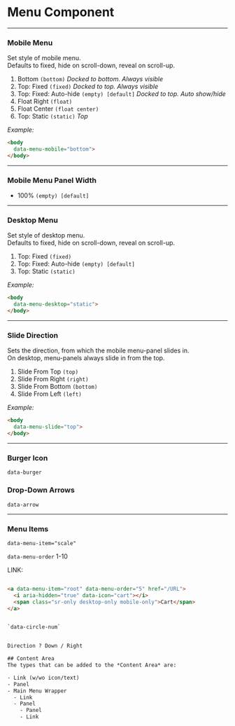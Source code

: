 # Menu Component

---
### Mobile Menu
Set style of mobile menu.  
Defaults to fixed, hide on scroll-down, reveal on scroll-up.

1. Bottom `(bottom)` *Docked to bottom. Always visible*
2. Top: Fixed `(fixed)` *Docked to top. Always visible*
3. Top: Fixed: Auto-hide `(empty) [default]` *Docked to top. Auto show/hide*
4. Float Right `(float)`
5. Float Center `(float center)`
6. Top: Static `(static)` *Top*

*Example:*
```html
<body
  data-menu-mobile="bottom">
</body>
```

---
### Mobile Menu Panel Width
- 100% `(empty) [default]`

---
### Desktop Menu
Set style of desktop menu.  
Defaults to fixed, hide on scroll-down, reveal on scroll-up.

1. Top: Fixed `(fixed)`
2. Top: Fixed: Auto-hide `(empty) [default]`
3. Top: Static `(static)`

*Example:*
```html
<body
  data-menu-desktop="static">
</body>
```

---
### Slide Direction
Sets the direction, from which the mobile menu-panel slides in.  
On desktop, menu-panels always slide in from the top.

1. Slide From Top `(top)`
1. Slide From Right `(right)`
1. Slide From Bottom `(bottom)`
1. Slide From Left `(left)`

*Example:*
```html
<body
  data-menu-slide="top">
</body>
```

---
### Burger Icon
`data-burger`

### Drop-Down Arrows
`data-arrow`


---
### Menu Items
`data-menu-item="scale"`


`data-menu-order` 1-10

LINK:

```html

<a data-menu-item="root" data-menu-order="5" href="/URL">
  <i aria-hidden="true" data-icon="cart"></i>
  <span class="sr-only desktop-only mobile-only">Cart</span>
</a>


`data-circle-num`


Direction ? Down / Right

## Content Area
The types that can be added to the *Content Area* are:

- Link (w/wo icon/text)
- Panel
- Main Menu Wrapper
  - Link
  - Panel
    - Panel
    - Link